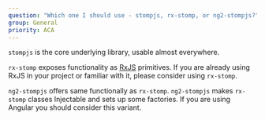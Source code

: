 ```yaml
---
question: "Which one I should use - stompjs, rx-stomp, or ng2-stompjs?"
group: General
priority: ACA
---
```


`stompjs` is the core underlying library, usable almost everywhere.

`rx-stomp` exposes functionality as [RxJS](https://github.com/ReactiveX/RxJS) primitives.
If you are already using RxJS in your project or familiar with it,
please consider using `rx-stomp`.

`ng2-stompjs` offers same functionally as `rx-stomp`.
`ng2-stompjs` makes `rx-stomp` classes Injectable and sets up some factories.
If you are using Angular you should consider this variant.
